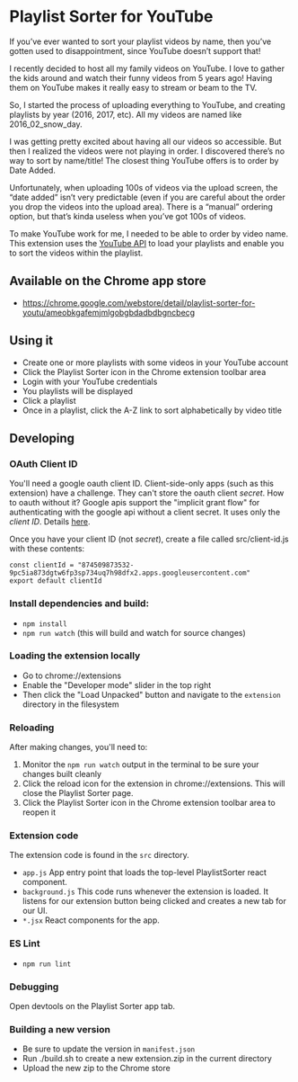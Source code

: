# Playlist Sorter for YouTube

If you’ve ever wanted to sort your playlist videos by name, then you’ve gotten used to disappointment, since YouTube doesn’t support that!

I recently decided to host all my family videos on YouTube. I love to gather the kids around and watch their funny videos from 5 years ago! Having them on YouTube makes it really easy to stream or beam to the TV.

So, I started the process of uploading everything to YouTube, and creating playlists by year (2016, 2017, etc). All my videos are named like 2016_02_snow_day.

I was getting pretty excited about having all our videos so accessible. But then I realized the videos were not playing in order. I discovered there’s no way to sort by name/title! The closest thing YouTube offers is to order by Date Added.

Unfortunately, when uploading 100s of videos via the upload screen, the “date added” isn’t very predictable (even if you are careful about the order you drop the videos into the upload area). There is a “manual” ordering option, but that’s kinda useless when you’ve got 100s of videos.

To make YouTube work for me, I needed to be able to order by video name. This extension uses the [YouTube API](https://developers.google.com/youtube/v3/) to load your playlists and enable you to sort the videos within the playlist.

## Available on the Chrome app store

- https://chrome.google.com/webstore/detail/playlist-sorter-for-youtu/ameobkgafemjmlgobgbdadbdbgncbecg

## Using it

- Create one or more playlists with some videos in your YouTube account
- Click the Playlist Sorter icon in the Chrome extension toolbar area
- Login with your YouTube credentials
- You playlists will be displayed
- Click a playlist
- Once in a playlist, click the A-Z link to sort alphabetically by video title

## Developing

### OAuth Client ID
You'll need a google oauth client ID. Client-side-only apps (such as this extension) have a challenge. They can't store the oauth client _secret_. How to oauth without it? Google apis support the "implicit grant flow" for authenticating with the google api without a client secret. It uses only the _client ID_. Details [here](https://developers.google.com/youtube/v3/guides/auth/client-side-web-apps).

Once you have your client ID (not _secret_), create a file called src/client-id.js with these contents: 

```
const clientId = "874509873532-9pc5ia873dgtw6fp3sp734uq7h98dfx2.apps.googleusercontent.com"
export default clientId
```

### Install dependencies and build:
- `npm install`
- `npm run watch` (this will build and watch for source changes)

### Loading the extension locally

- Go to chrome://extensions
- Enable the "Developer mode" slider in the top right
- Then click the "Load Unpacked" button and navigate to the `extension` directory in the filesystem

### Reloading

After making changes, you'll need to:

1. Monitor the `npm run watch` output in the terminal to be sure your changes built cleanly
2. Click the reload icon for the extension in chrome://extensions. This will close the Playlist Sorter page.
3. Click the Playlist Sorter icon in the Chrome extension toolbar area to reopen it

### Extension code

The extension code is found in the `src` directory.

- `app.js` App entry point that loads the top-level PlaylistSorter react component.
- `background.js` This code runs whenever the extension is loaded. It listens for our extension button being clicked and creates a new tab for our UI.
- `*.jsx` React components for the app.

### ES Lint
- `npm run lint`

### Debugging

Open devtools on the Playlist Sorter app tab.

### Building a new version

- Be sure to update the version in `manifest.json`
- Run ./build.sh to create a new extension.zip in the current directory
- Upload the new zip to the Chrome store
